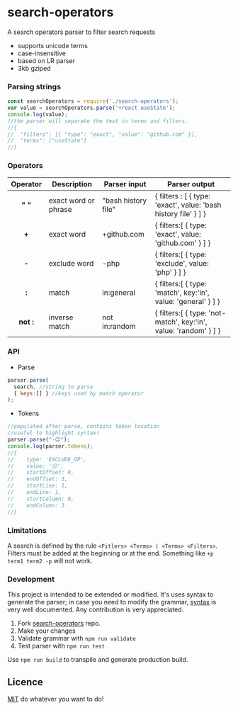 # search-operators
A search operators parser to filter search requests

- supports unicode terms
- case-insensitive
- based on LR parser
- 3kb gziped

### Parsing strings
```js
const searchOperators = require('./search-operators');
var value = searchOperators.parse('+react useState');
console.log(value); 
//the parser will separate the text in terms and filters.
//{
//  "filters": [{ "type": "exact", "value": "github.com" }],
//  "terms": ["useState"]
//}
```


### Operators


Operator | Description  | Parser input | Parser output |
| :--: | -- | -- | -- |
| **" "** | exact word or phrase | "bash history file"   | { filters : [ { type: 'exact', value: 'bash history file' } ] }
| **+** | exact word | +github.com   | { filters:[ { type: 'exact', value: 'github.com' } ] }
| **-** | exclude word | -php  | { filters:[ { type: 'exclude', value: 'php' } ] }
| **:** | match | in:general  | { filters:[ { type: 'match', key:'in', value: 'general' } ] }
| **not :** | inverse match  | not in:random  | { filters:[ { type: 'not-match', key:'in', value: 'random' } ] }

### API
- Parse
```js 
parser.parse(
  search, //string to parse
  { keys:[] } //keys used by match operator
);
```
- Tokens
```js 
//populated after parse, contains token location
//useful to highlight syntax!
parser.parse("-😊");
console.log(parser.tokens);
//{
//    type: 'EXCLUDE_OP',
//    value: '😊',
//    startOffset: 0,
//    endOffset: 3,
//    startLine: 1,
//    endLine: 1,
//    startColumn: 0,
//    endColumn: 3
//}
```

### Limitations
A search is defined by the rule `<Fitlers> <Terms> | <Terms> <Filters>`. Filters must be added at the beginning or at the end. Something like `+p term1 term2 -p` will not work.


### Development

This project is intended to be extended or modified.  It's uses syntax to generate the parser; in case you need to modify the grammar, [syntax](https://github.com/DmitrySoshnikov/syntax) is very well documented. Any contribution is very appreciated.

1. Fork [search-operators](https://github.com/fedemartinm/search-operators/) repo.
2. Make your changes
3. Validate grammar with `npm run validate`
4. Test parser with `npm run test`

Use `npm run build` to transpile and generate production build.

## Licence 
[MIT](https://github.com/fedemartinm/search-operators/blob/master/LICENSE) do whatever you want to do!

